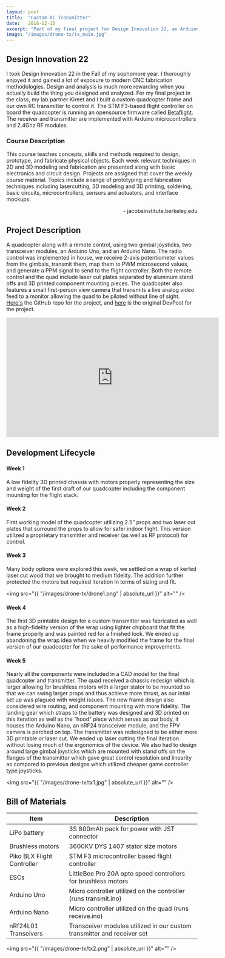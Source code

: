 ```yaml
---
layout: post
title:  "Custom RC Transmitter"
date:   2016-12-15
excerpt: "Part of my final project for Design Innovation 22, an Arduino driven RC Transmitter."
image: "/images/drone-tx/tx_main.jpg"
---
```


## Design Innovation 22

I took Design Innovation 22 in the Fall of my sophomore year. I thoroughly enjoyed it and gained a lot of exposure to modern CNC fabrication methodologies. Design and analysis is much more rewarding when you actually build the thing you designed and analyzed. For my final project in the class, my lab partner Kireet and I built a custom quadcopter frame and our own RC transmitter to control it. The STM F3-based flight controller on board the quadcopter is running an opensource firmware called <a href="https://github.com/betaflight/betaflight">Betaflight</a>. The receiver and transmitter are implemented with Arduino microcontrollers and 2.4Ghz RF modules. 

### Course Description
<div class="box">
  	<p>
  		This course teaches concepts, skills and methods required to design, prototype, and fabricate physical objects. Each week relevant techniques in 2D and 3D modeling and fabrication are presented along with basic electronics and circuit design. Projects are assigned that cover the weekly course material. Topics include a range of prototyping and fabrication techniques including laser­cutting, 3D modeling and 3D printing, soldering, basic circuits, microcontrollers, sensors and actuators, and interface mockups.
  	</p>
  	<p style="text-align:right">
  		- jacobsinstitute.berkeley.edu
  	</p>
</div>

## Project Description

A quadcopter along with a remote control, using two gimbal joysticks, two transceiver modules, an Arduino Uno, and an Arduino Nano. The radio control was implemented in house, we receive 2-axis potentiometer values from the gimbals, transmit them, map them to PWM microsecond values, and generate a PPM signal to send to the flight controller. Both the remote control and the quad include laser cut plates separated by aluminum stand offs and 3D printed component mounting pieces. The quadcopter also features a small first-person view camera that transmits a live analog video feed to a monitor allowing the quad to be piloted without line of sight. <a href="https://github.com/treyfortmuller/Drone-Rx-Tx">Here's</a> the GitHub repo for the project, and <a href="https://devpost.com/software/drone-transmitter">here</a> is the original DevPost for the project.

<div class="video-wrapper">
	<div class="video-responsive">
		<iframe width="560" height="315" src="https://www.youtube.com/embed/jWmNdqT4Q9A?rel=0" frameborder="0" gesture="media" allow="encrypted-media" allowfullscreen></iframe>
	</div>
</div>

## Development Lifecycle

#### Week 1

A low fidelity 3D printed chassis with motors properly representing the size and weight of the first draft of our quadcopter including the component mounting for the flight stack.

#### Week 2

First working model of the quadcopter utilizing 2.5” props and two laser cut plates that surround the props to allow for safer indoor flight. This version utilized a proprietary transmitter and receiver (as well as RF protocol) for control.

#### Week 3

Many body options were explored this week, we settled on a wrap of kerfed laser cut wood that we brought to medium fidelity. The addition further protected the motors but required iteration in terms of sizing and fit.

<span class="image main"><img src="{{ "/images/drone-tx/drone1.png" | absolute_url }}" alt="" /></span>

#### Week 4

The first 3D printable design for a custom transmitter was fabricated as well as a high-fidelity version of the wrap using lighter chipboard that fit the frame properly and was painted red for a finished look. We ended up abandoning the wrap idea when we heavily modified the frame for the final version of our quadcopter for the sake of performance improvements.

#### Week 5

Nearly all the components were included in a CAD model for the final quadcopter and transmitter. The quad received a chassis redesign which is larger allowing for brushless motors with a larger stator to be mounted so that we can swing larger props and thus achieve more thrust, as our intial set up was plagued with weight issues. The new frame design also considered wire routing, and component mounting with more fidelity. The landing gear which straps to the battery was designed and 3D printed on this iteration as well as the “hood” piece which serves as our body, it houses the Arduino Nano, an nRF24 transceiver module, and the FPV camera is perched on top. The transmitter was redesigned to be either more 3D printable or laser cut. We ended up laser cutting the final iteration without losing much of the ergonomics of the device. We also had to design around large gimbal joysticks which are mounted with stand offs on the flanges of the transmitter which gave great control resolution and linearity as compared to previous designs which utilized cheaper game controller type joysticks.

<span class="image main"><img src="{{ "/images/drone-tx/tx1.jpg" | absolute_url }}" alt="" /></span>

## Bill of Materials
<div class="table-wrapper">
	<table>
		<thead>
			<tr>
				<th>Item</th>
				<th>Description</th>
			</tr>
		</thead>
		<tbody>
			<tr>
				<td>LiPo battery</td>
				<td>3S 800mAh pack for power with JST connector</td>
			</tr>
			<tr>
				<td>Brushless motors</td>
				<td>3600KV DYS 1407 stator size motors</td>
			</tr>
			<tr>
				<td>Piko BLX Flight Controller</td>
				<td>STM F3 microcontroller based flight controller</td>
			</tr>
			<tr>
				<td>ESCs</td>
				<td>LittleBee Pro 20A opto speed controllers for brushless motors</td>
			</tr>
			<tr>
				<td>Arduino Uno</td>
				<td>Micro controller utilized on the controller (runs transmit.ino)</td>
			</tr>
			<tr>
				<td>Arduino Nano</td>
				<td>Micro controller utilized on the quad (runs receive.ino)</td>
			</tr>
			<tr>
				<td>nRf24L01 Transeivers</td>
				<td>Transceiver modules utilized in our custom transmitter and receiver set</td>
			</tr>
		</tbody>
	</table>
</div>

<span class="image main"><img src="{{ "/images/drone-tx/tx2.png" | absolute_url }}" alt="" /></span>




